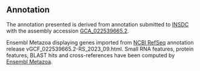 **Annotation**
----------

The annotation presented is derived from annotation submitted to
[INSDC](http://www.insdc.org) with the assembly accession [GCA\_022539665.2](http://www.ebi.ac.uk/ena/data/view/GCA_022539665.2).

Ensembl Metazoa displaying genes imported from [NCBI RefSeq](https://www.ncbi.nlm.nih.gov/genome/annotation_euk/Daphnia_carinata/GCF_022539665.2-RS_2023_09.html) annotation release vGCF_022539665.2-RS_2023_09.html.
Small RNA features, protein features, BLAST hits and cross-references have been
computed by [Ensembl Metazoa](https://metazoa.ensembl.org/info/genome/annotation/index.html).
